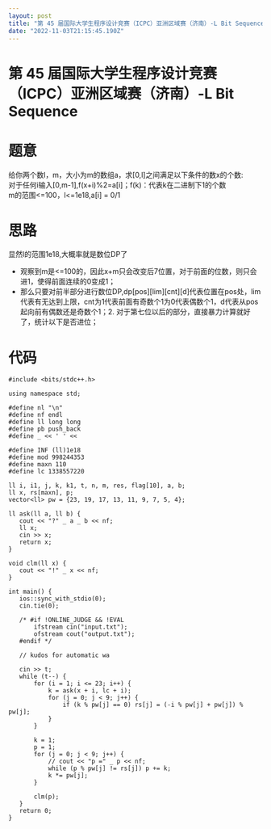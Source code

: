 ```yaml
---
layout: post
title: "第 45 届国际大学生程序设计竞赛（ICPC）亚洲区域赛（济南）-L Bit Sequence"
date: "2022-11-03T21:15:45.190Z"
---
```

第 45 届国际大学生程序设计竞赛（ICPC）亚洲区域赛（济南）-L Bit Sequence
===============================================

题意
==

给你两个数l，m，大小为m的数组a，求\[0,l\]之间满足以下条件的数x的个数:  
对于任何i输入\[0,m-1\],f(x+i)%2=a\[i\]；f(k)：代表k在二进制下1的个数  
m的范围<=100，l<=1e18,a\[i\] = 0/1  

思路
==

显然l的范围1e18,大概率就是数位DP了

*   观察到m是<=100的，因此x+m只会改变后7位置，对于前面的位数，则只会进1，使得前面连续的0变成1；
*   那么只要对前半部分进行数位DP,dp\[pos\]\[lim\]\[cnt\]\[d\]代表位置在pos处，lim代表有无达到上限，cnt为1代表前面有奇数个1为0代表偶数个1，d代表从pos起向前有偶数还是奇数个1；2.  对于第七位以后的部分，直接暴力计算就好了，统计以下是否进位；  
    

代码
==

    #include <bits/stdc++.h>
    
    using namespace std;
    
    #define nl "\n"
    #define nf endl
    #define ll long long
    #define pb push_back
    #define _ << ' ' <<
    
    #define INF (ll)1e18
    #define mod 998244353
    #define maxn 110
    #define lc 1338557220
    
    ll i, i1, j, k, k1, t, n, m, res, flag[10], a, b;
    ll x, rs[maxn], p;
    vector<ll> pw = {23, 19, 17, 13, 11, 9, 7, 5, 4};
    
    ll ask(ll a, ll b) {
       cout << "?" _ a _ b << nf;
       ll x;
       cin >> x;
       return x;
    }
    
    void clm(ll x) {
       cout << "!" _ x << nf;
    }
    
    int main() {
       ios::sync_with_stdio(0);
       cin.tie(0);
    
       /* #if !ONLINE_JUDGE && !EVAL
           ifstream cin("input.txt");
           ofstream cout("output.txt");
       #endif */
    
       // kudos for automatic wa
    
       cin >> t;
       while (t--) {
           for (i = 1; i <= 23; i++) {
               k = ask(x + i, lc + i);
               for (j = 0; j < 9; j++) {
                   if (k % pw[j] == 0) rs[j] = (-i % pw[j] + pw[j]) % pw[j];
               }
           }
    
           k = 1;
           p = 1;
           for (j = 0; j < 9; j++) {
               // cout << "p =" _ p << nf;
               while (p % pw[j] != rs[j]) p += k;
               k *= pw[j];
           }
    
           clm(p);
       }
       return 0;
    }